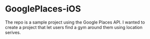 # GooglePlaces-iOS

The repo is a sample project using the Google Places API. I wanted to create a project that let users find a gym around them using location serives.
